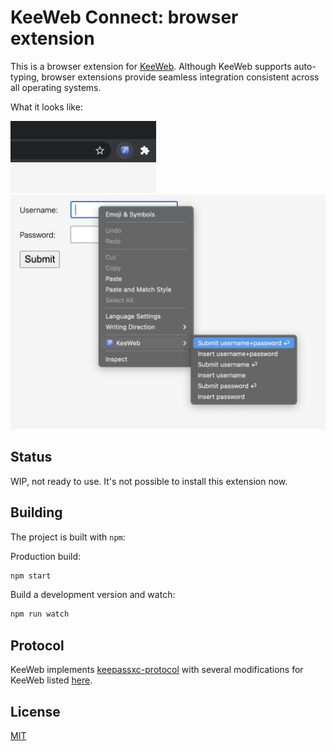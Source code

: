 # KeeWeb Connect: browser extension

This is a browser extension for [KeeWeb](https://keeweb.info).
Although KeeWeb supports auto-typing, browser extensions provide seamless integration
consistent across all operating systems.

What it looks like:

<img src="img/chrome/button.png" width="233" alt="KeeWeb Connect button" />

<img src="img/chrome/menu.png" width="646" alt="KeeWeb Connect menu" />

## Status

WIP, not ready to use. It's not possible to install this extension now.

## Building

The project is built with `npm`:

Production build:
```sh
npm start
```

Build a development version and watch:
```sh
npm run watch
```

## Protocol

KeeWeb implements [keepassxc-protocol](https://github.com/keepassxreboot/keepassxc-browser/blob/develop/keepassxc-protocol.md)
with several modifications for KeeWeb listed [here](docs/keeweb-connect-protocol.md).

## License

[MIT](https://github.com/keeweb/keeweb-browser/blob/master/LICENSE)

